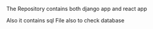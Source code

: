 The Repository contains both django app and react app

Also it contains sql File also to check database